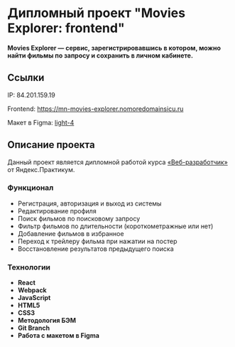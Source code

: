 # Дипломный проект "Movies Explorer: frontend"

**Movies Explorer — сервис, зарегистрировавшись в котором, можно найти фильмы по запросу и сохранить в личном кабинете.**

## Ссылки

IP: 84.201.159.19

Frontend: <https://mn-movies-explorer.nomoredomainsicu.ru>

Макет в Figma: [light-4](https://www.figma.com/file/6FMWkB94wE7KTkcCgUXtnC/light-1?type=design&node-id=1-2798&mode=design&t=NldvwfYgA54z4QjW-0)

## Описание проекта

Данный проект является дипломной работой курса [«Веб-разработчик»](https://practicum.yandex.ru/web/) от Яндекс.Практикум.

### Функционал

* Регистрация, авторизация и выход из системы
* Редактирование профиля
* Поиск фильмов по поисковому запросу
* Фильтр фильмов по длительности (короткометражные или нет)
* Добавление фильмов в избранное
* Переход к трейлеру фильма при нажатии на постер
* Восстановление результатов предыдущего поиска

### Технологии

* **React**
* **Webpack**
* **JavaScript**
* **HTML5**
* **CSS3**
* **Методология БЭМ**
* **Git Branch**
* **Работа с макетом в Figma**
